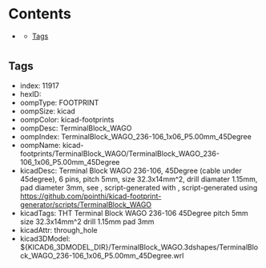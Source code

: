 



Contents
========

* [](#)
	* [Tags](#tags)

# 

## Tags

- index: 11917
- hexID: 
- oompType: FOOTPRINT
- oompSize: kicad
- oompColor: kicad-footprints
- oompDesc: TerminalBlock_WAGO
- oompIndex: TerminalBlock_WAGO_236-106_1x06_P5.00mm_45Degree
- oompName: kicad-footprints/TerminalBlock_WAGO/TerminalBlock_WAGO_236-106_1x06_P5.00mm_45Degree
- kicadDesc: Terminal Block WAGO 236-106, 45Degree (cable under 45degree), 6 pins, pitch 5mm, size 32.3x14mm^2, drill diamater 1.15mm, pad diameter 3mm, see , script-generated with , script-generated using https://github.com/pointhi/kicad-footprint-generator/scripts/TerminalBlock_WAGO
- kicadTags: THT Terminal Block WAGO 236-106 45Degree pitch 5mm size 32.3x14mm^2 drill 1.15mm pad 3mm
- kicadAttr: through_hole
- kicad3DModel: ${KICAD6_3DMODEL_DIR}/TerminalBlock_WAGO.3dshapes/TerminalBlock_WAGO_236-106_1x06_P5.00mm_45Degree.wrl
